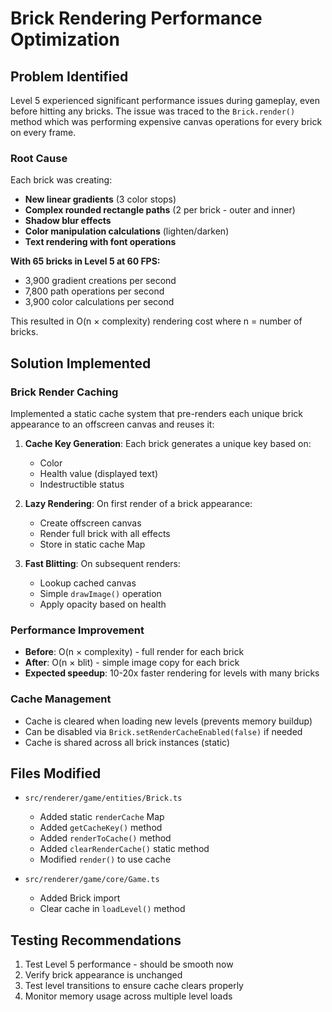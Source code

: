 # Brick Rendering Performance Optimization

## Problem Identified

Level 5 experienced significant performance issues during gameplay, even before hitting any bricks. The issue was traced to the `Brick.render()` method which was performing expensive canvas operations for every brick on every frame.

### Root Cause

Each brick was creating:
- **New linear gradients** (3 color stops)
- **Complex rounded rectangle paths** (2 per brick - outer and inner)
- **Shadow blur effects**
- **Color manipulation calculations** (lighten/darken)
- **Text rendering with font operations**

**With 65 bricks in Level 5 at 60 FPS:**
- 3,900 gradient creations per second
- 7,800 path operations per second
- 3,900 color calculations per second

This resulted in O(n × complexity) rendering cost where n = number of bricks.

## Solution Implemented

### Brick Render Caching

Implemented a static cache system that pre-renders each unique brick appearance to an offscreen canvas and reuses it:

1. **Cache Key Generation**: Each brick generates a unique key based on:
   - Color
   - Health value (displayed text)
   - Indestructible status

2. **Lazy Rendering**: On first render of a brick appearance:
   - Create offscreen canvas
   - Render full brick with all effects
   - Store in static cache Map

3. **Fast Blitting**: On subsequent renders:
   - Lookup cached canvas
   - Simple `drawImage()` operation
   - Apply opacity based on health

### Performance Improvement

- **Before**: O(n × complexity) - full render for each brick
- **After**: O(n × blit) - simple image copy for each brick
- **Expected speedup**: 10-20x faster rendering for levels with many bricks

### Cache Management

- Cache is cleared when loading new levels (prevents memory buildup)
- Can be disabled via `Brick.setRenderCacheEnabled(false)` if needed
- Cache is shared across all brick instances (static)

## Files Modified

- `src/renderer/game/entities/Brick.ts`
  - Added static `renderCache` Map
  - Added `getCacheKey()` method
  - Added `renderToCache()` method
  - Added `clearRenderCache()` static method
  - Modified `render()` to use cache

- `src/renderer/game/core/Game.ts`
  - Added Brick import
  - Clear cache in `loadLevel()` method

## Testing Recommendations

1. Test Level 5 performance - should be smooth now
2. Verify brick appearance is unchanged
3. Test level transitions to ensure cache clears properly
4. Monitor memory usage across multiple level loads
